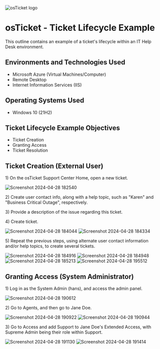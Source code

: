 <img src="https://i.imgur.com/Clzj7Xs.png" alt="osTicket logo"/>
</p>

<h1>osTicket - Ticket Lifecycle Example</h1>
This outline contains an example of a ticket's lifecycle within an IT Help Desk environment.<br />




<h2>Environments and Technologies Used</h2>

- Microsoft Azure (Virtual Machines/Computer)
- Remote Desktop
- Internet Information Services (IIS)

<h2>Operating Systems Used </h2>

- Windows 10</b> (21H2)

<h2>Ticket Lifecycle Example Objectives</h2>

- Ticket Creation
- Granting Access
- Ticket Resolution


<h2>Ticket Creation (External User)</h2>

<p>
1) On the osTicket Support Center Home, open a new ticket. 

![Screenshot 2024-04-28 182540](https://github.com/kbd060/ticket-lifecycle/assets/150099961/6f1f9362-faa8-4901-8176-fe96a97b4abc)

<p>
2) Create user contact info, along with a help topic, such as "Karen" and "Business Critical Outage", respectively.

<p>
3) Provide a description of the issue regarding this ticket.

<p>
4) Create ticket.

![Screenshot 2024-04-28 184044](https://github.com/kbd060/ticket-lifecycle/assets/150099961/776d30d1-d76e-4a4b-9979-7dec668fca34)
![Screenshot 2024-04-28 184334](https://github.com/kbd060/ticket-lifecycle/assets/150099961/c8249b4d-399e-462a-8c97-b0b347db14ff)

<p>
5) Repeat the previous steps, using alternate user contact information and/or help topics, to create several tickets.

![Screenshot 2024-04-28 184916](https://github.com/kbd060/ticket-lifecycle/assets/150099961/092af6bb-1581-4fb4-adcf-4940d128de8e)
![Screenshot 2024-04-28 184948](https://github.com/kbd060/ticket-lifecycle/assets/150099961/eb707a2d-20cb-4e7a-94d1-190c5c35244f)
![Screenshot 2024-04-28 185213](https://github.com/kbd060/ticket-lifecycle/assets/150099961/e6cf5627-a1a9-4662-b441-d7b7837281e4)
![Screenshot 2024-04-28 195512](https://github.com/kbd060/ticket-lifecycle/assets/150099961/d8cb2f74-56d3-4b60-88ab-dbf2e08c2327)


<h2>Granting Access (System Administrator)</h2>

<p>
1) Log in as the System Admin (hans), and access the admin panel.

![Screenshot 2024-04-28 190612](https://github.com/kbd060/ticket-lifecycle/assets/150099961/630bac3f-99b3-443a-9152-b6dbb6b6f925)

<p>
2) Go to Agents, and then go to Jane Doe.

![Screenshot 2024-04-28 190922](https://github.com/kbd060/ticket-lifecycle/assets/150099961/617a0499-9b2d-4ee2-84ed-eb39eaca0be4)
![Screenshot 2024-04-28 190944](https://github.com/kbd060/ticket-lifecycle/assets/150099961/34eeb4b4-6588-418e-9da9-3835bf1a7413)

<p>
3) Go to Access and add Support to Jane Doe's Extended Access, with Supreme Admin being their role within Support.

![Screenshot 2024-04-28 191130](https://github.com/kbd060/ticket-lifecycle/assets/150099961/1605b353-4b54-4fa4-98b3-842b9e8108fb)
![Screenshot 2024-04-28 191414](https://github.com/kbd060/ticket-lifecycle/assets/150099961/6ea32226-bf12-4146-812a-635baa7db212)








